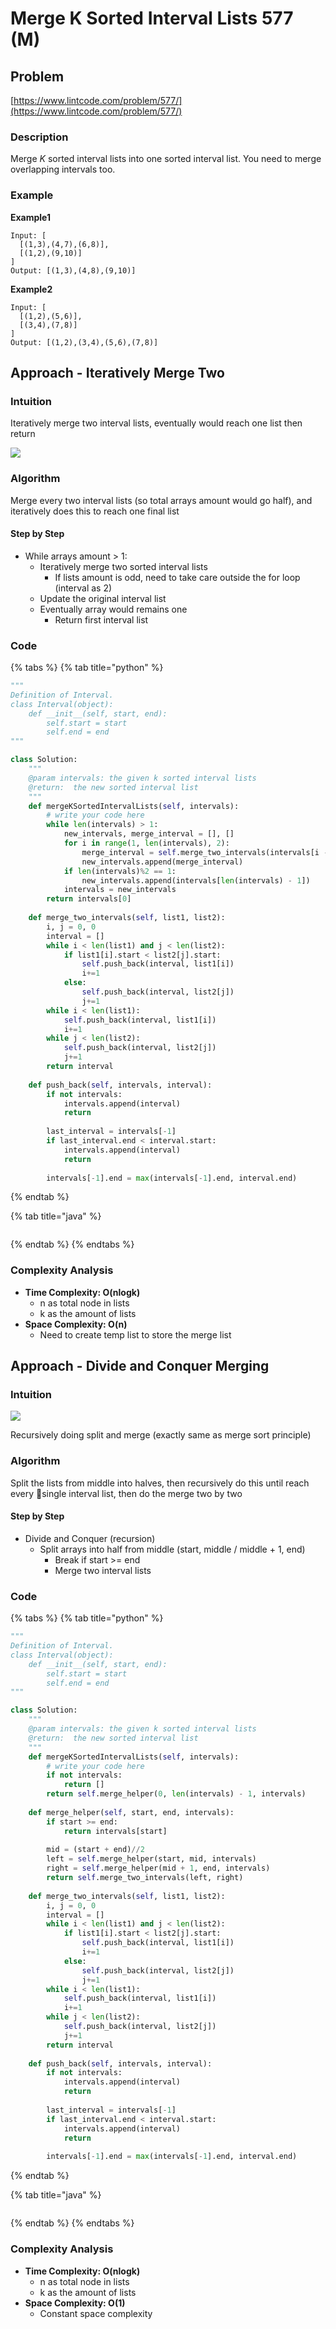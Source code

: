 # Merge K Sorted Interval Lists 577 \(M\)

## Problem

[https://www.lintcode.com/problem/577/](https://www.lintcode.com/problem/577/)

### Description

Merge _K_ sorted interval lists into one sorted interval list. You need to merge overlapping intervals too.

### Example

**Example1**

```text
Input: [
  [(1,3),(4,7),(6,8)],
  [(1,2),(9,10)]
]
Output: [(1,3),(4,8),(9,10)]
```

**Example2**

```text
Input: [
  [(1,2),(5,6)],
  [(3,4),(7,8)]
]
Output: [(1,2),(3,4),(5,6),(7,8)]
```

## Approach - Iteratively Merge Two

### Intuition

Iteratively merge two interval lists, eventually would reach one list then return 

![](../../../.gitbook/assets/screen-shot-2021-04-04-at-10.27.24-pm.png)

### Algorithm

Merge every two interval lists \(so total arrays amount would go half\), and iteratively does this to reach one final list

#### Step by Step

* While arrays amount &gt; 1:
  * Iteratively merge two sorted interval lists
    * If lists amount is odd, need to take care outside the for loop \(interval as 2\)
  * Update the original interval list
  * Eventually array would remains one
    * Return first interval list

### Code

{% tabs %}
{% tab title="python" %}
```python
"""
Definition of Interval.
class Interval(object):
    def __init__(self, start, end):
        self.start = start
        self.end = end
"""

class Solution:
    """
    @param intervals: the given k sorted interval lists
    @return:  the new sorted interval list
    """
    def mergeKSortedIntervalLists(self, intervals):
        # write your code here
        while len(intervals) > 1:
            new_intervals, merge_interval = [], []
            for i in range(1, len(intervals), 2):
                merge_interval = self.merge_two_intervals(intervals[i - 1], intervals[i])
                new_intervals.append(merge_interval)
            if len(intervals)%2 == 1:
                new_intervals.append(intervals[len(intervals) - 1])
            intervals = new_intervals
        return intervals[0]
    
    def merge_two_intervals(self, list1, list2):
        i, j = 0, 0
        interval = []
        while i < len(list1) and j < len(list2):
            if list1[i].start < list2[j].start:
                self.push_back(interval, list1[i])
                i+=1
            else:
                self.push_back(interval, list2[j])
                j+=1
        while i < len(list1):
            self.push_back(interval, list1[i])
            i+=1
        while j < len(list2):
            self.push_back(interval, list2[j])
            j+=1
        return interval
    
    def push_back(self, intervals, interval):
        if not intervals:
            intervals.append(interval)
            return
        
        last_interval = intervals[-1]
        if last_interval.end < interval.start:
            intervals.append(interval)
            return 
        
        intervals[-1].end = max(intervals[-1].end, interval.end)
```
{% endtab %}

{% tab title="java" %}
```

```
{% endtab %}
{% endtabs %}

### Complexity Analysis

* **Time Complexity: O\(nlogk\)**
  * n as total node in lists
  * k as the amount of lists
* **Space Complexity: O\(n\)**
  * Need to create temp list to store the merge list

## Approach - Divide and Conquer Merging

### Intuition

![](../../../.gitbook/assets/screen-shot-2021-04-04-at-2.00.03-am.png)

Recursively doing split and merge \(exactly same as merge sort principle\)

### Algorithm

Split the lists from middle into halves, then recursively do this until reach every single interval list, then do the merge two by two 

#### Step by Step

* Divide and Conquer \(recursion\)
  * Split arrays into half from middle \(start, middle / middle + 1, end\)
    * Break if start &gt;= end
    * Merge two interval lists

### Code

{% tabs %}
{% tab title="python" %}
```python
"""
Definition of Interval.
class Interval(object):
    def __init__(self, start, end):
        self.start = start
        self.end = end
"""

class Solution:
    """
    @param intervals: the given k sorted interval lists
    @return:  the new sorted interval list
    """
    def mergeKSortedIntervalLists(self, intervals):
        # write your code here
        if not intervals:
            return []
        return self.merge_helper(0, len(intervals) - 1, intervals)
    
    def merge_helper(self, start, end, intervals):
        if start >= end:
            return intervals[start]
        
        mid = (start + end)//2
        left = self.merge_helper(start, mid, intervals)
        right = self.merge_helper(mid + 1, end, intervals)
        return self.merge_two_intervals(left, right)
    
    def merge_two_intervals(self, list1, list2):
        i, j = 0, 0
        interval = []
        while i < len(list1) and j < len(list2):
            if list1[i].start < list2[j].start:
                self.push_back(interval, list1[i])
                i+=1
            else:
                self.push_back(interval, list2[j])
                j+=1
        while i < len(list1):
            self.push_back(interval, list1[i])
            i+=1
        while j < len(list2):
            self.push_back(interval, list2[j])
            j+=1
        return interval
    
    def push_back(self, intervals, interval):
        if not intervals:
            intervals.append(interval)
            return
        
        last_interval = intervals[-1]
        if last_interval.end < interval.start:
            intervals.append(interval)
            return 
        
        intervals[-1].end = max(intervals[-1].end, interval.end)
```
{% endtab %}

{% tab title="java" %}
```

```
{% endtab %}
{% endtabs %}

### Complexity Analysis

* **Time Complexity: O\(nlogk\)**
  * n as total node in lists
  * k as the amount of lists
* **Space Complexity: O\(1\)**
  * Constant space complexity

